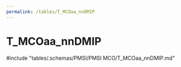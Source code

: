 ```yaml
---
permalink: /tables/T_MCOaa_nnDMIP
---
```

# T_MCOaa_nnDMIP
<!-- SPDX-License-Identifier: MPL-2.0 -->

<!-- ATTENTION : Ne pas supprimer ou modifier la ligne ci-dessous -->
#include "tables/.schemas/PMSI/PMSI MCO/T_MCOaa_nnDMIP.md"
<!-- ATTENTION : Ne pas supprimer ou modifier la ligne ci-dessus -->
